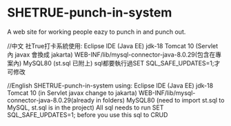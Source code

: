 # SHETRUE-punch-in-system
A web site for working people  eazy to punch in and punch out.

//中文
社True打卡系統使用:
Eclipse IDE (Java EE)
jdk-18
Tomcat 10 (Servlet 內 javax 會換成 jakarta)
WEB-INF/lib/mysql-connector-java-8.0.29(包含在專案內)
MySQL80 (st.sql 已附上)
sql都要執行過SET SQL_SAFE_UPDATES=1;才可修改

//English
SHETRUE-punch-in-system using:
Eclipse IDE (Java EE)
jdk-18
Tomcat 10 (in Servlet javax change to jakarta)
WEB-INF/lib/mysql-connector-java-8.0.29(already in folders)
MySQL80 (need to import st.sql to MySQL, st.sql is in the project)
All sql needs to run SET SQL_SAFE_UPDATES=1; before you use this sql to CRUD
